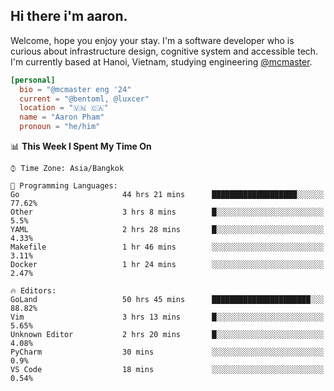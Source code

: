 <h2><b>Hi there i'm aaron. </b></h2>

Welcome, hope you enjoy your stay. I'm a software developer who is curious about infrastructure design, cognitive system and accessible tech. I'm currently based at Hanoi, Vietnam, studying engineering [@mcmaster](https://www.mcmaster.ca/).

```toml
[personal]
  bio = "@mcmaster eng '24"
  current = "@bentoml, @luxcer"
  location = "🇻🇳 🇨🇦"
  name = "Aaron Pham"
  pronoun = "he/him"
```
<!--<img src="https://github-readme-stats.vercel.app/api?username=aarnphm&show_icons=true&count_private=true&theme=dark" height="170"/>-->
<!--<img src="https://github-readme-stats.vercel.app/api/top-langs/?username=aarnphm&layout=compact&hide=css&theme=dark" height="170" />-->


<!--START_SECTION:waka-->
📊 **This Week I Spent My Time On** 

```text
⌚︎ Time Zone: Asia/Bangkok

💬 Programming Languages: 
Go                       44 hrs 21 mins      ███████████████████░░░░░░   77.62% 
Other                    3 hrs 8 mins        █░░░░░░░░░░░░░░░░░░░░░░░░   5.5% 
YAML                     2 hrs 28 mins       █░░░░░░░░░░░░░░░░░░░░░░░░   4.33% 
Makefile                 1 hr 46 mins        ░░░░░░░░░░░░░░░░░░░░░░░░░   3.11% 
Docker                   1 hr 24 mins        ░░░░░░░░░░░░░░░░░░░░░░░░░   2.47%

🔥 Editors: 
GoLand                   50 hrs 45 mins      ██████████████████████░░░   88.82% 
Vim                      3 hrs 13 mins       █░░░░░░░░░░░░░░░░░░░░░░░░   5.65% 
Unknown Editor           2 hrs 20 mins       █░░░░░░░░░░░░░░░░░░░░░░░░   4.08% 
PyCharm                  30 mins             ░░░░░░░░░░░░░░░░░░░░░░░░░   0.9% 
VS Code                  18 mins             ░░░░░░░░░░░░░░░░░░░░░░░░░   0.54%

```


<!--END_SECTION:waka-->

<!--
**aarnphm/aarnphm** is a ✨ _special_ ✨ repository because its `README.md` (this file) appears on your GitHub profile.

Here are some ideas to get you started:

- 🔭 I’m currently working on ...
- 🌱 I’m currently learning ...
- 👯 I’m looking to collaborate on ...
- 🤔 I’m looking for help with ...
- 💬 Ask me about ...
- 📫 How to reach me: ...
- 😄 Pronouns: ...
- ⚡ Fun fact: ...
-->
